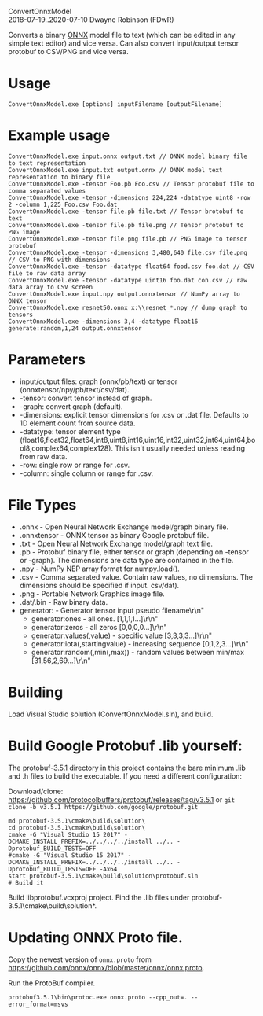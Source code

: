ConvertOnnxModel  
2018-07-19..2020-07-10
Dwayne Robinson (FDwR)  

Converts a binary [ONNX](https://github.com/onnx/onnx) model file to text (which can be edited in any simple text editor) and vice versa.
Can also convert input/output tensor protobuf to CSV/PNG and vice versa.

# Usage
    ConvertOnnxModel.exe [options] inputFilename [outputFilename]

# Example usage
    ConvertOnnxModel.exe input.onnx output.txt // ONNX model binary file to text representation
    ConvertOnnxModel.exe input.txt output.onnx // ONNX model text representation to binary file
    ConvertOnnxModel.exe -tensor Foo.pb Foo.csv // Tensor protobuf file to comma separated values
    ConvertOnnxModel.exe -tensor -dimensions 224,224 -datatype uint8 -row 2 -column 1,225 Foo.csv Foo.dat
    ConvertOnnxModel.exe -tensor file.pb file.txt // Tensor brotobuf to text
    ConvertOnnxModel.exe -tensor file.pb file.png // Tensor protobuf to PNG image
    ConvertOnnxModel.exe -tensor file.png file.pb // PNG image to tensor protobuf
    ConvertOnnxModel.exe -tensor -dimensions 3,480,640 file.csv file.png // CSV to PNG with dimensions
    ConvertOnnxModel.exe -tensor -datatype float64 food.csv foo.dat // CSV file to raw data array
    ConvertOnnxModel.exe -tensor -datatype uint16 foo.dat con.csv // raw data array to CSV screen
    ConvertOnnxModel.exe input.npy output.onnxtensor // NumPy array to ONNX tensor
    ConvertOnnxModel.exe resnet50.onnx x:\\resnet_*.npy // dump graph to tensors
    ConvertOnnxModel.exe -dimensions 3,4 -datatype float16 generate:random,1,24 output.onnxtensor

# Parameters
* input/output files: graph (onnx/pb/text) or tensor (onnxtensor/npy/pb/text/csv/dat).
* -tensor: convert tensor instead of graph.
* -graph: convert graph (default).
* -dimensions: explicit tensor dimensions for .csv or .dat file. Defaults to 1D element count from source data.
* -datatype: tensor element type (float16,float32,float64,int8,uint8,int16,uint16,int32,uint32,int64,uint64,bool8,complex64,complex128). This isn't usually needed unless reading from raw data.
* -row: single row or range for .csv.
* -column: single column or range for .csv.

# File Types
* .onnx - Open Neural Network Exchange model/graph binary file.
* .onnxtensor - ONNX tensor as binary Google protobuf file.
* .txt - Open Neural Network Exchange model/graph text file.
* .pb - Protobuf binary file, either tensor or graph (depending on -tensor or -graph). The dimensions are data type are contained in the file.
* .npy - NumPy NEP array format for numpy.load().
* .csv - Comma separated value. Contain raw values, no dimensions. The dimensions should be specified if input.
csv/dat).
* .png - Portable Network Graphics image file.
* .dat/.bin - Raw binary data.
* generator: - Generator tensor input pseudo filename\r\n"
    * generator:ones - all ones. [1,1,1,1...]\r\n"
    * generator:zeros - all zeros [0,0,0,0...]\r\n"
    * generator:values(,value) - specific value [3,3,3,3...]\r\n"
    * generator:iota(,startingvalue) - increasing sequence [0,1,2,3...]\r\n"
    * generator:random(,min(,max)) - random values between min/max [31,56,2,69...]\r\n"

# Building
Load Visual Studio solution (ConvertOnnxModel.sln), and build.

# Build Google Protobuf .lib yourself:
The protobuf-3.5.1 directory in this project contains the bare minimum .lib and .h files to build
the executable. If you need a different configuration:

Download/clone:
https://github.com/protocolbuffers/protobuf/releases/tag/v3.5.1
or `git clone -b v3.5.1 https://github.com/google/protobuf.git`

    md protobuf-3.5.1\cmake\build\solution\
    cd protobuf-3.5.1\cmake\build\solution\
    cmake -G "Visual Studio 15 2017" -DCMAKE_INSTALL_PREFIX=../../../../install ../.. -Dprotobuf_BUILD_TESTS=OFF
    #cmake -G "Visual Studio 15 2017" -DCMAKE_INSTALL_PREFIX=../../../../install ../.. -Dprotobuf_BUILD_TESTS=OFF -Ax64
    start protobuf-3.5.1\cmake\build\solution\protobuf.sln
    # Build it

Build libprotobuf.vcxproj project. Find the .lib files under protobuf-3.5.1\cmake\build\solution\*.

# Updating ONNX Proto file.

Copy the newest version of `onnx.proto` from https://github.com/onnx/onnx/blob/master/onnx/onnx.proto.

Run the ProtoBuf compiler.

    protobuf3.5.1\bin\protoc.exe onnx.proto --cpp_out=. --error_format=msvs
